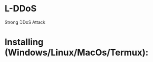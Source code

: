 # L-DDoS
Strong DDoS Attack
# Installing (Windows/Linux/MacOs/Termux):
<script> apt-get update -y
apt-get install git
git clone https://github.com/Lanserq/L-DDoS
cd DDoS
bash setup.sh
python3 DDoS.py
</script>
